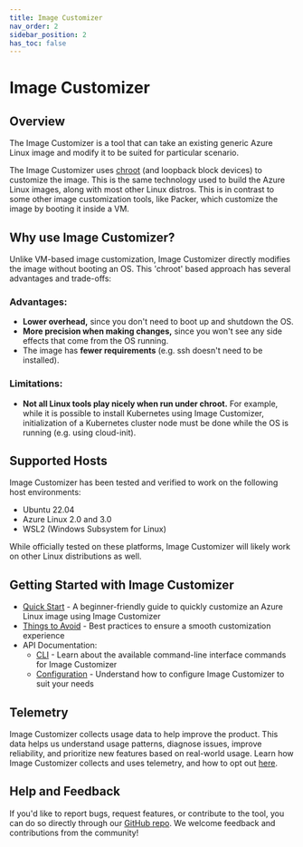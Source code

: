 ```yaml
---
title: Image Customizer
nav_order: 2
sidebar_position: 2
has_toc: false
---
```


# Image Customizer

## Overview

The Image Customizer is a tool that can take an existing generic Azure Linux
image and modify it to be suited for particular scenario.

The Image Customizer uses [chroot](https://en.wikipedia.org/wiki/Chroot) (and
loopback block devices) to customize the image. This is the same technology used
to build the Azure Linux images, along with most other Linux distros. This is in
contrast to some other image customization tools, like Packer, which customize
the image by booting it inside a VM.

## Why use Image Customizer?

Unlike VM-based image customization, Image Customizer directly modifies the
image without booting an OS. This 'chroot' based approach has several advantages
and trade-offs:

### Advantages:

- **Lower overhead,** since you don't need to boot up and shutdown the OS.
- **More precision when making changes,** since you won't see any side effects
  that come from the OS running.
- The image has **fewer requirements** (e.g. ssh doesn't need to be installed).

### Limitations:

- **Not all Linux tools play nicely when run under chroot.** For example, while
  it is possible to install Kubernetes using Image Customizer, initialization of
  a Kubernetes cluster node must be done while the OS is running (e.g. using
  cloud-init).

## Supported Hosts

Image Customizer has been tested and verified to work on the following host
environments:

- Ubuntu 22.04
- Azure Linux 2.0 and 3.0
- WSL2 (Windows Subsystem for Linux)

While officially tested on these platforms, Image Customizer will likely work on
other Linux distributions as well.

## Getting Started with Image Customizer

- [Quick Start](./quick-start/quick-start.md) - A beginner-friendly guide to
  quickly customize an Azure Linux image using Image Customizer
- [Things to Avoid](./concepts/things-to-avoid.md) - Best practices to ensure a
  smooth customization experience
- API Documentation:
  - [CLI](./api/cli/cli.md) - Learn about the available command-line interface
    commands for Image Customizer
  - [Configuration](./api/configuration/configuration.md) - Understand how to configure Image
    Customizer to suit your needs

## Telemetry 

Image Customizer collects usage data to help improve the product. This data
helps us understand usage patterns, diagnose issues, improve reliability, and
prioritize new features based on real-world usage. Learn how Image Customizer
collects and uses telemetry, and how to opt out [here](telemetry.md).

## Help and Feedback

If you'd like to report bugs, request features, or contribute to the tool, you
can do so directly through our [GitHub
repo](https://github.com/microsoft/azure-linux-image-tools). We welcome feedback
and contributions from the community!